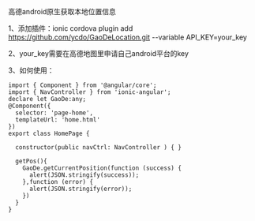 高德android原生获取本地位置信息

1、添加插件：ionic cordova plugin add https://github.com/ycdo/GaoDeLocation.git --variable API_KEY=your_key

2、your_key需要在高德地图里申请自己android平台的key

3、如何使用：
```
import { Component } from '@angular/core';
import { NavController } from 'ionic-angular'; 
declare let GaoDe:any;
@Component({
  selector: 'page-home',
  templateUrl: 'home.html'
})
export class HomePage {

  constructor(public navCtrl: NavController ) { }
  
  getPos(){     
    GaoDe.getCurrentPosition(function (success) {
      alert(JSON.stringify(success));
    },function (error) {
   	  alert(JSON.stringify(error)); 
    })
  }
}
```
